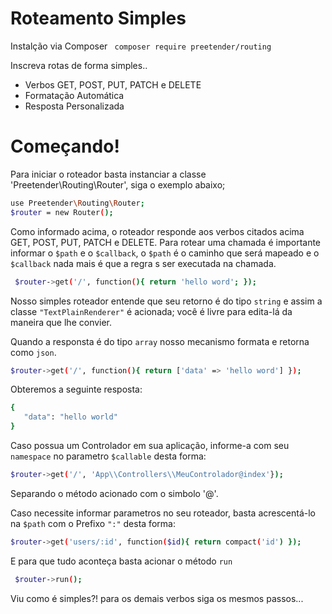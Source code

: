 # Roteamento Simples

Instalção via Composer ``` composer require preetender/routing```

Inscreva rotas de forma simples..

  - Verbos GET, POST, PUT, PATCH e DELETE
  - Formatação Automática
  - Resposta Personalizada

# Começando!
Para iniciar o roteador basta instanciar a classe 'Preetender\Routing\Router', siga o exemplo abaixo;
 ```sh
 use Preetender\Routing\Router;
 $router = new Router();
 ```

Como informado acima, o roteador responde aos verbos citados acima GET, POST, PUT, PATCH e DELETE.
Para rotear uma chamada é importante informar o `$path` e o `$callback`, o `$path` é o caminho que será mapeado e o `$callback` nada mais é que a regra s ser executada na chamada.
```sh
 $router->get('/', function(){ return 'hello word'; });
 ```
 Nosso simples roteador entende que seu retorno é do tipo `string` e assim a classe `"TextPlainRenderer"` é acionada; você é livre para edita-lá da maneira que lhe convier.
 
 Quando a responsta é do tipo `array` nosso mecanismo formata e retorna como `json`.
 ```sh
 $router->get('/', function(){ return ['data' => 'hello word'] });
 ```
 
 Obteremos a seguinte resposta: 
 ```sh
 {
    "data": "hello world"
 }
 ```
 
 Caso possua um Controlador em sua aplicação, informe-a com seu `namespace` no parametro `$callable` desta forma:
 ```sh
 $router->get('/', 'App\\Controllers\\MeuControlador@index'});
 ```
 Separando o método acionado com o simbolo '@'.
 
 Caso necessite informar parametros no seu roteador, basta acrescentá-lo na `$path` com o Prefixo `":"` desta forma:
 
 ```sh
 $router->get('users/:id', function($id){ return compact('id') });
 ```
 
 E para que tudo aconteça basta acionar o método `run`
 
 ```sh
  $router->run();
  ```
 
 
 Viu como é simples?! para os demais verbos siga os mesmos passos...
